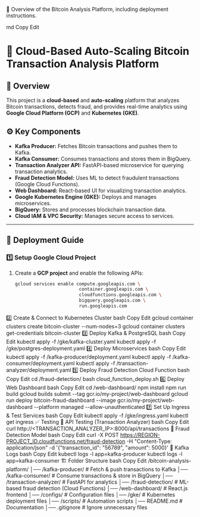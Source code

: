 📌 Overview of the Bitcoin Analysis Platform, including deployment instructions.

md
Copy
Edit
# 🚀 Cloud-Based Auto-Scaling Bitcoin Transaction Analysis Platform

## 📌 Overview
This project is a **cloud-based** and **auto-scaling** platform that analyzes Bitcoin transactions, detects fraud, and provides real-time analytics using **Google Cloud Platform (GCP)** and **Kubernetes (GKE)**.

## ⚙️ Key Components
- **Kafka Producer:** Fetches Bitcoin transactions and pushes them to Kafka.
- **Kafka Consumer:** Consumes transactions and stores them in BigQuery.
- **Transaction Analyzer API:** FastAPI-based microservice for querying transaction analytics.
- **Fraud Detection Model:** Uses ML to detect fraudulent transactions (Google Cloud Functions).
- **Web Dashboard:** React-based UI for visualizing transaction analytics.
- **Google Kubernetes Engine (GKE):** Deploys and manages microservices.
- **BigQuery:** Stores and processes blockchain transaction data.
- **Cloud IAM & VPC Security:** Manages secure access to services.

---

## 🚀 Deployment Guide

### **1️⃣ Setup Google Cloud Project**
1. Create a **GCP project** and enable the following APIs:
   ```bash
   gcloud services enable compute.googleapis.com \
                           container.googleapis.com \
                           cloudfunctions.googleapis.com \
                           bigquery.googleapis.com \
                           run.googleapis.com
2️⃣ Create & Connect to Kubernetes Cluster
bash
Copy
Edit
gcloud container clusters create bitcoin-cluster --num-nodes=3
gcloud container clusters get-credentials bitcoin-cluster
3️⃣ Deploy Kafka & PostgreSQL
bash
Copy
Edit
kubectl apply -f /gke/kafka-cluster.yaml
kubectl apply -f /gke/postgres-deployment.yaml
4️⃣ Deploy Microservices
bash
Copy
Edit
kubectl apply -f /kafka-producer/deployment.yaml
kubectl apply -f /kafka-consumer/deployment.yaml
kubectl apply -f /transaction-analyzer/deployment.yaml
5️⃣ Deploy Fraud Detection Cloud Function
bash
Copy
Edit
cd /fraud-detection/
bash cloud_function_deploy.sh
6️⃣ Deploy Web Dashboard
bash
Copy
Edit
cd /web-dashboard/
npm install
npm run build
gcloud builds submit --tag gcr.io/my-project/web-dashboard
gcloud run deploy bitcoin-fraud-dashboard --image gcr.io/my-project/web-dashboard --platform managed --allow-unauthenticated
7️⃣ Set Up Ingress & Test Services
bash
Copy
Edit
kubectl apply -f /gke/ingress.yaml
kubectl get ingress
✅ Testing
🔹 API Testing (Transaction Analyzer)
bash
Copy
Edit
curl http://<TRANSACTION_ANALYZER_IP>:8000/api/transactions
🔹 Fraud Detection Model
bash
Copy
Edit
curl -X POST https://REGION-PROJECT_ID.cloudfunctions.net/fraud-detection -H "Content-Type: application/json" -d '{"transaction_id": "56789", "amount": 5000}'
🔹 Kafka Logs
bash
Copy
Edit
kubectl logs -l app=kafka-producer
kubectl logs -l app=kafka-consumer
🏗 Folder Structure
bash
Copy
Edit
/bitcoin-analysis-platform/
│── /kafka-producer/          # Fetch & push transactions to Kafka
│── /kafka-consumer/          # Consume transactions & store in BigQuery
│── /transaction-analyzer/    # FastAPI for analytics
│── /fraud-detection/         # ML-based fraud detection (Cloud Functions)
│── /web-dashboard/           # React.js frontend
│── /configs/                 # Configuration files
│── /gke/                     # Kubernetes deployment files
│── /scripts/                 # Automation scripts
│── README.md                 # Documentation
│── .gitignore                # Ignore unnecessary files
